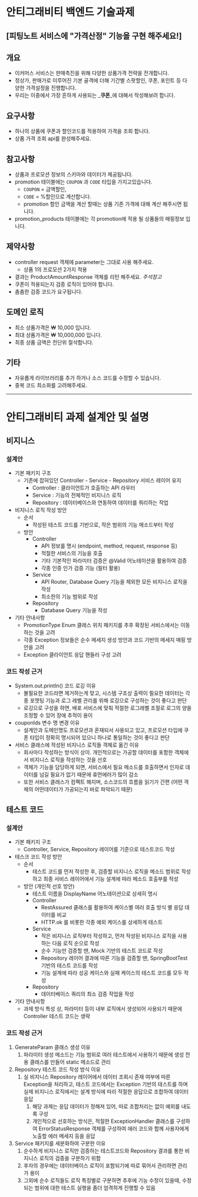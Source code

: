 # 안티그래비티 백엔드 기술과제

## [피팅노트 서비스에 "가격산정" 기능을 구현 해주세요!]

## 개요

- 이커머스 서비스는 판매촉진을 위해 다양한 상품가격 전략을 전개합니다.
- 정상가, 판매가로 이루어진 기본 골격에 더해 기간별 스팟할인, 쿠폰, 포인트 등 다양한 가격설정을 진행합니다.
- 우리는 이중에서 가장 흔하게 사용되는 _**쿠폰**_에 대해서 작성해보려 합니다.

## 요구사항

- 하나의 상품에 쿠폰과 할인코드를 적용하여 가격을 조회 합니다.
- 상품 가격 조회 api를 완성해주세요.

## 참고사항

- 상품과 프로모션 정보의 스키마와 데이터가 제공됩니다.
- promotion 테이블에는 `COUPON` 과 `CODE` 타입을 가지고있습니다.
    - `COUPON` = 금액할인,
    - `CODE` = %할인으로 계산합니다.
    - promotion 할인 금액을 계산 할때는 상품 기존 가격에 대해 계산 해주시면 됩니다.
- promotion_products 테이블에는 각 promotion에 적용 될 상품들의 매핑정보 입니다.

## 제약사항

- controller request 객체에 parameter는 그대로 사용 해주세요.
    - 상품 1의 프로모션 2가지 적용
- 결과는 ProductAmountResponse 객체를 리턴 해주세요. _주석참고_
- 쿠폰이 적용되는지 검증 로직이 있어야 합니다.
- 촘촘한 검증 코드가 요구됩니다.

## 도메인 로직

- 최소 상품가격은 ₩ 10,000 입니다.
- 최대 상품가격은 ₩ 10,000,000 입니다.
- 최종 상품 금액은 천단위 절삭합니다.

## 기타

- 자유롭게 라이브러리를 추가 하거나 소스 코드를 수정할 수 있습니다.
- 중복 코드 최소화를 고려해주세요.

---

# 안티그래비티 과제 설계안 및 설명

## 비지니스

### 설계안
- 기본 패키지 구조
  - 기존에 잡혀있던 Controller - Service - Repository 서비스 레이어 유지 
    - Controller : 클라이언트가 호출하는 API 라우터 
    - Service : 기능의 전체적인 비지니스 로직
    - Repository : 데이터베이스와 연동하여 데이터를 쿼리하는 작업
- 비지니스 로직 작성 방안
  - 순서
    - 작성된 테스트 코드를 기반으로, 작은 범위의 기능 메소드부터 작성
  - 방안
    - Controller
      - API 정보를 명시 (endpoint, method, request, response 등)
      - 적절한 서비스의 기능을 호출
      - 기타 기본적인 파라미터 검증은 @Valid 어노테이션을 활용하여 검증
      - 각종 인증 인가 검증 기능 (필터 활용)
    - Service
      - API Router, Database Query 기능을 제외한 모든 비지니스 로직을 작성
      - 최소한의 기능 범위로 작성
    - Repository
      - Database Query 기능을 작성
- 기타 안내사항
  - PromotionType Enum 클래스 위치 패키지를 추후 확장된 서비스에서는 이동하는 것을 고려
  - 각종 Exception 정보들은 순수 메세지 생성 방안과 코드 기반의 메세지 매핑 방안을 고려
  - Exception 클라이언트 응답 핸들러 구성 고려

### 코드 작성 근거
- System.out.println() 코드 로깅 이유
  - 불필요한 코드라면 제거하는게 맞고, 시스템 구조상 출력이 필요한 데이터는 각종 포맷팅 기능과 로그 레벨 관리를 위해 로깅으로 구성하는 것이 좋다고 판단
  - 로깅으로 구성을 하면, 배포 서비스에 맞춰 적절한 로그레벨 조절로 로그의 양을 조정할 수 있어 장애 추적이 용이
- couponIds 변수 명 변경 이유
  - 설계안과 도메인명도 프로모션과 혼재되서 사용되고 있고, 프로모션 타입에 쿠폰 타입이 정확히 명시되어 있으니 하나로 통일하는 것이 좋다고 판단
- 서비스 클래스에 작성된 비지니스 로직들 객체로 옮긴 이유
  - 회사마다 작성하는 방식이 상이. 개인적으로는 가공할 데이터를 포함한 객체에서 비지니스 로직을 작성하는 것을 선호
  - 객체가 기능을 담당하게 되면, 서비스에서 필요 메소드를 호출하면서 인자로 데이터를 넘길 필요가 없기 때문에 휴먼에러가 많이 감소
  - 또한 서비스 클래스가 컴팩트 해지며, 소스코드의 흐름을 읽기가 간편 (어떤 객체의 어떤데이터가 가공되는지 바로 파악되기 때문)

## 테스트 코드

### 설계안
- 기본 패키지 구조
  - Controller, Service, Repository 레이어를 기준으로 테스트코드 작성
- 테스크 코드 작성 방안
  - 순서
    - 테스트 코드를 먼저 작성한 후, 검증할 비지니스 로직을 메소드 범위로 작성하고 최종 서비스 레이어에서 기능 설계에 따라 메소드 호출부를 작성
  - 방안 (개인적 선호 방안)
    - 테스트 이름을 DisplayName 어노테이션으로 상세히 명시 
    - Controller
      - RestAssured 클래스를 활용하여 케이스별 여러 호출 방식 별 응답 데이터를 비교
      - HTTP.ok 를 비롯한 각종 예외 케이스를 상세하게 테스트
    - Service
      - 작은 비지니스 로직부터 작성하고, 먼저 작성된 비지니스 로직을 사용하는 다음 로직 순으로 작성
      - 순수 기능만 검증할 땐, Mock 기반의 테스트 코드로 작성
      - Repository 레이어 결과에 따른 기능을 검증할 땐, SpringBootTest 기반의 테스트 코드를 작성
      - 기능 설계에 따라 성공 케이스와 실패 케이스의 테스트 코드를 모두 작성
    - Repository
      - 데이터베이스 쿼리의 최소 검증 작업을 작성
- 기타 안내사항
  - 과제 방식 특성 상, 파라미터 등이 내부 로직에서 생성되어 사용되기 때문에 Controller 테스트 코드는 생략

### 코드 작성 근거
1. GenerateParam 클래스 생성 이유
   1. 파라미터 생성 메소드는 기능 범위로 여러 테스트에서 사용하기 때문에 생성 전용 클래스를 만들어 static 메소드로 관리
2. Repository 테스트 코드 작성 방식 이유
   1. 실 비지니스 Repository 레이어에서 데이터 조회시 존재 여부에 따른 Exception을 처리하고, 테스트 코드에서는 Exception 기반의 테스트를 하며 실제 비지니스 로직에서는 설계 방식에 따라 적절한 응답으로 조합하여 데이터 응답
      1. 해당 과제는 응답 데이터가 정해져 있어, 따로 조합처리는 없이 예외를 내도록 구성
      2. 개인적으로 선호하는 방식은, 적절한 ExceptionHandler 클래스를 구성하여 ErrorStatusResponse 객체를 구성하여 에러 코드와 합께 사용자에게 노출할 에러 메세지 등을 응답
3. Service 패키지를 세분화하여 구분한 이유
   1. 순수하게 비지니스 로직만 검증하는 테스트코드와 Repository 결과를 통한 비지니스 로직의 검증을 구분하기 위함
   2. 후자의 경우에는 데이터베이스 로직이 포함되기에 따로 묶어서 관리하면 관리가 용이
   3. 그외에 순수 로직들도 로직 특징별로 구분하면 추후에 기능 수정이 있을때, 수정되는 범위에 대한 테스트 실행을 좀더 엄격하게 진행할 수 있음

